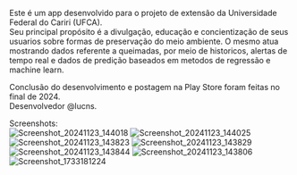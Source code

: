 Este é um app desenvolvido para o projeto de extensão da Universidade Federal do Cariri (UFCA).<BR>
Seu principal propósito é a divulgação, educação e concientização de seus usuarios sobre formas de preservação do meio ambiente. O mesmo atua mostrando dados referente a queimadas, por meio de historicos, alertas de tempo real e dados de predição baseados em metodos de regressão e machine learn.<BR>

Conclusão do desenvolvimento e postagem na Play Store foram feitas no final de 2024.<BR>
Desenvolvedor @lucns.<BR>

Screenshots:<BR>
![Screenshot_20241123_144018](https://github.com/user-attachments/assets/b08a5fdc-5a10-47ae-889b-5cad25365640)
![Screenshot_20241123_144025](https://github.com/user-attachments/assets/b06a1ce8-2f46-4910-8ce4-b1cbcb6116a7)<BR>
![Screenshot_20241123_143823](https://github.com/user-attachments/assets/94449e60-bbec-41a1-a223-846b41453c71)
![Screenshot_20241123_143829](https://github.com/user-attachments/assets/fb8a93fd-3f9c-4abb-ad6a-64c15c558515)<BR>
![Screenshot_20241123_143844](https://github.com/user-attachments/assets/32c2abe0-71e7-4753-891f-433f22000c83)
![Screenshot_20241123_143806](https://github.com/user-attachments/assets/8cf004ed-25c0-479f-9574-3e0285213c0c)<BR>
![Screenshot_1733181224](https://github.com/user-attachments/assets/c58043f5-6d2b-4926-b9c4-2e9b8405ae32)
